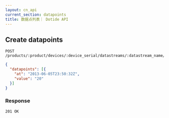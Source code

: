 ```yaml
---
layout: cn_api
current_section: datapoints
title: 数据点列表｜ Dotide API
---
```


## Create datapoints

    POST /products/:product/devices/:device_serial/datastreams/:datastream_name/datapoints

~~~json
{
  "datapoints": [{
    "at": "2013-06-05T23:50:32Z",
    "value": "20"
  }]
}
~~~
### Response

    201 OK
